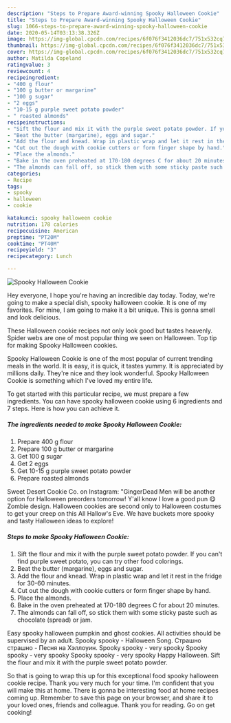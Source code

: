 ```yaml
---
description: "Steps to Prepare Award-winning Spooky Halloween Cookie"
title: "Steps to Prepare Award-winning Spooky Halloween Cookie"
slug: 1066-steps-to-prepare-award-winning-spooky-halloween-cookie
date: 2020-05-14T03:13:38.326Z
image: https://img-global.cpcdn.com/recipes/6f076f3412036dc7/751x532cq70/spooky-halloween-cookie-recipe-main-photo.jpg
thumbnail: https://img-global.cpcdn.com/recipes/6f076f3412036dc7/751x532cq70/spooky-halloween-cookie-recipe-main-photo.jpg
cover: https://img-global.cpcdn.com/recipes/6f076f3412036dc7/751x532cq70/spooky-halloween-cookie-recipe-main-photo.jpg
author: Matilda Copeland
ratingvalue: 3
reviewcount: 4
recipeingredient:
- "400 g flour"
- "100 g butter or margarine"
- "100 g sugar"
- "2 eggs"
- "10-15 g purple sweet potato powder"
- " roasted almonds"
recipeinstructions:
- "Sift the flour and mix it with the purple sweet potato powder. If you can&#39;t find purple sweet potato, you can try other food colorings."
- "Beat the butter (margarine), eggs and sugar."
- "Add the flour and knead. Wrap in plastic wrap and let it rest in the fridge for 30-60 minutes."
- "Cut out the dough with cookie cutters or form finger shape by hand."
- "Place the almonds."
- "Bake in the oven preheated at 170-180 degrees C for about 20 minutes."
- "The almonds can fall off, so stick them with some sticky paste such as chocolate (spread) or jam."
categories:
- Recipe
tags:
- spooky
- halloween
- cookie

katakunci: spooky halloween cookie 
nutrition: 178 calories
recipecuisine: American
preptime: "PT20M"
cooktime: "PT40M"
recipeyield: "3"
recipecategory: Lunch

---
```



![Spooky Halloween Cookie](https://img-global.cpcdn.com/recipes/6f076f3412036dc7/751x532cq70/spooky-halloween-cookie-recipe-main-photo.jpg)

Hey everyone, I hope you're having an incredible day today. Today, we're going to make a special dish, spooky halloween cookie. It is one of my favorites. For mine, I am going to make it a bit unique. This is gonna smell and look delicious.

These Halloween cookie recipes not only look good but tastes heavenly. Spider webs are one of most popular thing we seen on Halloween. Top tip for making Spooky Halloween cookies.

Spooky Halloween Cookie is one of the most popular of current trending meals in the world. It is easy, it is quick, it tastes yummy. It is appreciated by millions daily. They're nice and they look wonderful. Spooky Halloween Cookie is something which I've loved my entire life.


To get started with this particular recipe, we must prepare a few ingredients. You can have spooky halloween cookie using 6 ingredients and 7 steps. Here is how you can achieve it.

<!--inarticleads1-->

##### The ingredients needed to make Spooky Halloween Cookie:

1. Prepare 400 g flour
1. Prepare 100 g butter or margarine
1. Get 100 g sugar
1. Get 2 eggs
1. Get 10-15 g purple sweet potato powder
1. Prepare  roasted almonds


Sweet Desert Cookie Co. on Instagram: &#34;GingerDead Men will be another option for Halloween preorders tomorrow! Y&#39;all know I love a good pun 😋 Zombie design. Halloween cookies are second only to Halloween costumes to get your creep on this All Hallow&#39;s Eve. We have buckets more spooky and tasty Halloween ideas to explore! 

<!--inarticleads2-->

##### Steps to make Spooky Halloween Cookie:

1. Sift the flour and mix it with the purple sweet potato powder. If you can&#39;t find purple sweet potato, you can try other food colorings.
1. Beat the butter (margarine), eggs and sugar.
1. Add the flour and knead. Wrap in plastic wrap and let it rest in the fridge for 30-60 minutes.
1. Cut out the dough with cookie cutters or form finger shape by hand.
1. Place the almonds.
1. Bake in the oven preheated at 170-180 degrees C for about 20 minutes.
1. The almonds can fall off, so stick them with some sticky paste such as chocolate (spread) or jam.


Easy spooky halloween pumpkin and ghost cookies. All activities should be supervised by an adult. Spooky spooky - Halloween Song. Страшно страшно - Песня на Хэллоуин. Spooky spooky - very spooky Spooky spooky - very spooky Spooky spooky - very spooky Happy Halloween. Sift the flour and mix it with the purple sweet potato powder. 

So that is going to wrap this up for this exceptional food spooky halloween cookie recipe. Thank you very much for your time. I'm confident that you will make this at home. There is gonna be interesting food at home recipes coming up. Remember to save this page on your browser, and share it to your loved ones, friends and colleague. Thank you for reading. Go on get cooking!
